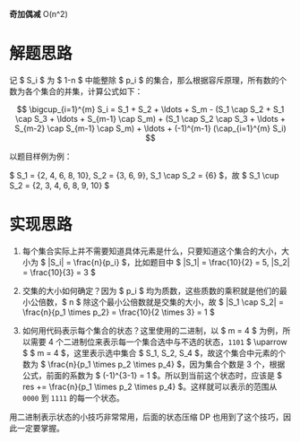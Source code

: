 
**奇加偶减** O(n^2)
# 解题思路

记 $ S_i $ 为 $ 1-n $ 中能整除 $ p_i $ 的集合，那么根据容斥原理，所有数的个数为各个集合的并集，计算公式如下：

$$
 \bigcup_{i=1}^{m} S_i = S_1 + S_2 + \ldots + S_m - (S_1 \cap S_2 + S_1 \cap S_3 + \ldots + S_{m-1} \cap S_m) + (S_1 \cap S_2 \cap S_3 + \ldots + S_{m-2} \cap S_{m-1} \cap S_m) + \ldots + (-1)^{m-1} (\cap_{i=1}^{m} S_i) 
$$

以题目样例为例：

$ S_1 = \{2, 4, 6, 8, 10\}, S_2 = \{3, 6, 9\}, S_1 \cap S_2 = \{6\} $，故 $ S_1 \cup S_2 = \{2, 3, 4, 6, 8, 9, 10\} $

# 实现思路

1. 每个集合实际上并不需要知道具体元素是什么，只要知道这个集合的大小，大小为 $ |S_i| = \frac{n}{p_i} $，比如题目中 $ |S_1| = \frac{10}{2} = 5, |S_2| = \frac{10}{3} = 3 $

2. 交集的大小如何确定？因为 $ p_i $ 均为质数，这些质数的乘积就是他们的最小公倍数，$ n $ 除这个最小公倍数就是交集的大小，故 $ |S_1 \cap S_2| = \frac{n}{p_1 \times p_2} = \frac{10}{2 \times 3} = 1 $

3. 如何用代码表示每个集合的状态？这里使用的二进制，以 $ m = 4 $ 为例，所以需要 4 个二进制位来表示每一个集合选中与不选的状态，`1101` $ \uparrow $ $ m = 4 $，这里表示选中集合 $ S_1, S_2, S_4 $，故这个集合中元素的个数为 $ \frac{n}{p_1 \times p_2 \times p_4} $，因为集合个数是 3 个，根据公式，前面的系数为 $ (-1)^{3-1} = 1 $。所以到当前这个状态时，应该是 $ res += \frac{n}{p_1 \times p_2 \times p_4} $。这样就可以表示的范围从 `0000` 到 `1111` 的每一个状态。

用二进制表示状态的小技巧非常常用，后面的状态压缩 DP 也用到了这个技巧，因此一定要掌握。

